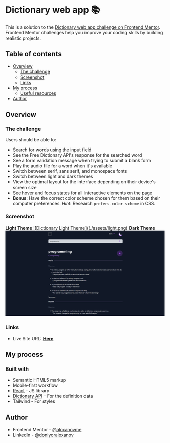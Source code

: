# Dictionary web app 📚

This is a solution to the [Dictionary web app challenge on Frontend Mentor](https://www.frontendmentor.io/challenges/dictionary-web-app-h5wwnyuKFL). Frontend Mentor challenges help you improve your coding skills by building realistic projects.

## Table of contents

- [Overview](#overview)
  - [The challenge](#the-challenge)
  - [Screenshot](#screenshot)
  - [Links](#links)
- [My process](#my-process)
  - [Useful resources](#useful-resources)
- [Author](#author)

## Overview

### The challenge

Users should be able to:

- Search for words using the input field
- See the Free Dictionary API's response for the searched word
- See a form validation message when trying to submit a blank form
- Play the audio file for a word when it's available
- Switch between serif, sans serif, and monospace fonts
- Switch between light and dark themes
- View the optimal layout for the interface depending on their device's screen size
- See hover and focus states for all interactive elements on the page
- **Bonus**: Have the correct color scheme chosen for them based on their computer preferences. _Hint_: Research `prefers-color-scheme` in CSS.

### Screenshot

**Light Theme**
![Dictionary Light Theme]((./assets/light.png)
**Dark Theme**
![Dictionary Dark Theme](./assets/dark.png)

### Links

- Live Site URL: [**Here**](https://dictionary-web-crbh5kubt-doniyoraloxanov.vercel.app)

## My process

### Built with

- Semantic HTML5 markup
- Mobile-first workflow
- [React](https://reactjs.org/) - JS library
- [Dictionary API](https://dictionaryapi.dev/) - For the definition data
- Tailwind - For styles

## Author

- Frontend Mentor - [@aloxanovme](https://www.frontendmentor.io/home)
- LinkedIn - [@doniyoraloxanov](https://www.linkedin.com/in/doniyoraloxanov/)
